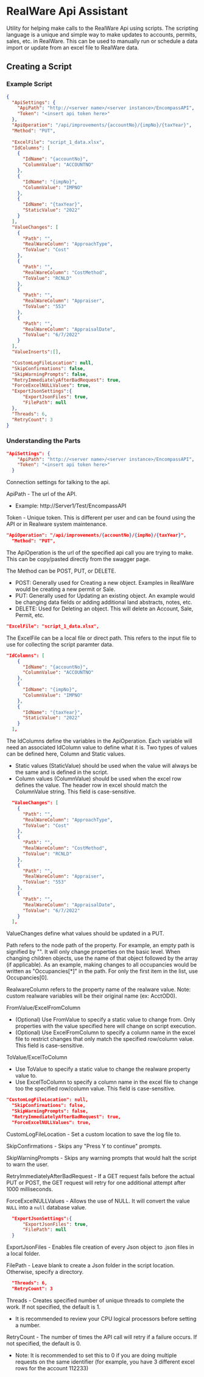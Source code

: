 # RealWare Api Assistant
Utility for helping make calls to the RealWare Api using scripts. The scripting language is a unique and simple way to make updates to accounts, permits, sales, etc. in RealWare. This can be used to manually run or schedule a data import or update from an excel file to RealWare data.

## Creating a Script

### Example Script
```json
{
  "ApiSettings": {
    "ApiPath": "http://<server name>/<server instance>/EncompassAPI",
    "Token": "<insert api token here>"
  },
  "ApiOperation": "/api/improvements/{accountNo}/{impNo}/{taxYear}",
  "Method": "PUT",
  
  "ExcelFile": "script_1_data.xlsx",
  "IdColumns": [
    {
      "IdName": "{accountNo}",
      "ColumnValue": "ACCOUNTNO"
    },
	{
      "IdName": "{impNo}",
      "ColumnValue": "IMPNO"
    },
    {
      "IdName": "{taxYear}",
      "StaticValue": "2022"
    }
  ],
  "ValueChanges": [
    {
      "Path": "",
      "RealWareColumn": "ApproachType",
      "ToValue": "Cost"
    },
	{
      "Path": "",
      "RealWareColumn": "CostMethod",
      "ToValue": "RCNLD"
    },
	{
      "Path": "",
      "RealWareColumn": "Appraiser",
      "ToValue": "553"
    },
    {
	  "Path": "",
	  "RealWareColumn": "AppraisalDate",
	  "ToValue": "6/7/2022"
    }
  ],
  "ValueInserts":[],

  "CustomLogFileLocation": null,
  "SkipConfirmations": false,
  "SkipWarningPrompts": false,
  "RetryImmediatelyAfterBadRequest": true,
  "ForceExcelNULLValues": true,
  "ExportJsonSettings":{
	  "ExportJsonFiles": true,
	  "FilePath": null
  },
  "Threads": 6,
  "RetryCount": 3
}
```
### Understanding the Parts
```json
"ApiSettings": {
    "ApiPath": "http://<server name>/<server instance>/EncompassAPI",
    "Token": "<insert api token here>"
  }
```
Connection settings for talking to the api. 

ApiPath - The url of the API.
- Example: http://Server1/Test/EncompassAPI

Token - Unique token. This is different per user and can be found using the API or in Realware system maintenance.

```json
"ApiOperation": "/api/improvements/{accountNo}/{impNo}/{taxYear}",
  "Method": "PUT",
```

The ApiOperation is the url of the specified api call you are trying to make. This can be copy/pasted directly from the swagger page.

The Method can be POST, PUT, or DELETE.
- POST: Generally used for Creating a new object. Examples in RealWare would be creating a new permit or Sale.
- PUT: Generally used for Updating an existing object. An example would be changing data fields or adding additional land abstracts, notes, etc.
- DELETE: Used for Deleting an object. This will delete an Account, Sale, Permit, etc.

```json
"ExcelFile": "script_1_data.xlsx",
```

The ExcelFile can be a local file or direct path. This refers to the input file to use for collecting the script paramter data.

```json
"IdColumns": [
    {
      "IdName": "{accountNo}",
      "ColumnValue": "ACCOUNTNO"
    },
	{
      "IdName": "{impNo}",
      "ColumnValue": "IMPNO"
    },
    {
      "IdName": "{taxYear}",
      "StaticValue": "2022"
    }
  ],
```
The IdColumns define the variables in the ApiOperation. Each variable will need an associated IdColumn value to define what it is. Two types of values can be defined here, Column and Static values.
* Static values (StaticValue) should be used when the value will always be the same and is defined in the script.
* Column values (ColumnValue) should be used when the excel row defines the value. The header row in excel should match the ColumnValue string. This field is case-sensitive.

```json
  "ValueChanges": [
    {
      "Path": "",
      "RealWareColumn": "ApproachType",
      "ToValue": "Cost"
    },
	{
      "Path": "",
      "RealWareColumn": "CostMethod",
      "ToValue": "RCNLD"
    },
	{
      "Path": "",
      "RealWareColumn": "Appraiser",
      "ToValue": "553"
    },
    {
	  "Path": "",
	  "RealWareColumn": "AppraisalDate",
	  "ToValue": "6/7/2022"
    }
  ],
```

ValueChanges define what values should be updated in a PUT.

Path refers to the node path of the property. For example, an empty path is signified by "". It will only change properties on the basic level. When changing children objects, use the name of that object followed by the array (if applicable). As an example, making changes to all occupancies would be written as "Occupancies[\*]" in the path. For only the first item in the list, use Occupancies[0].

RealwareColumn refers to the property name of the realware value. Note: custom realware variables will be their original name (ex: AcctOD0).

FromValue/ExcelFromColumn
* (Optional) Use FromValue to specify a static value to change from. Only properties with the value specified here will change on script execution.
* (Optional) Use ExcelFromColumn to specify a column name in the excel file to restrict changes that only match the specified row/column value. This field is case-sensitive.

ToValue/ExcelToColumn
* Use ToValue to specify a static value to change the realware property value to.
* Use ExcelToColumn to specify a column name in the excel file to change too the specified row/column value. This field is case-sensitive.

```json
"CustomLogFileLocation": null,
  "SkipConfirmations": false,
  "SkipWarningPrompts": false,
  "RetryImmediatelyAfterBadRequest": true,
  "ForceExcelNULLValues": true,
```

CustomLogFileLocation - Set a custom location to save the log file to.

SkipConfirmations - Skips any "Press Y to continue" prompts.

SkipWarningPrompts - Skips any warning prompts that would halt the script to warn the user.

RetryImmediatelyAfterBadRequest - If a GET request fails before the actual PUT or POST, the GET request will retry for one additional attempt after 1000 milliseconds.

ForceExcelNULLValues - Allows the use of NULL. It will convert the value ```NULL``` into a ```null``` database value.


```json
  "ExportJsonSettings":{
	  "ExportJsonFiles": true,
	  "FilePath": null
  }
```

ExportJsonFiles - Enables file creation of every Json object to .json files in a local folder.

FilePath - Leave blank to create a Json folder in the script location. Otherwise, specify a directory.

```json
  "Threads": 6,
  "RetryCount": 3
```

Threads - Creates specified number of unique threads to complete the work. If not specified, the default is 1.
- It is recommended to review your CPU logical processors before setting a number.

RetryCount - The number of times the API call will retry if a failure occurs. If not specified, the default is 0.
- Note: It is recommended to set this to 0 if you are doing multiple requests on the same identifier (for example, you have 3 different excel rows for the account 112233)
